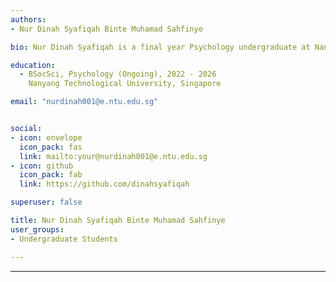 ```yaml
---
authors:
- Nur Dinah Syafiqah Binte Muhamad Sahfinye

bio: Nur Dinah Syafiqah is a final year Psychology undergraduate at Nanyang Technological University with interests spanning social, applied, and clinical psychology. Her current research project examines public moral reactions to scam victims across age groups and scam types.

education:
  - BSocSci, Psychology (Ongoing), 2022 - 2026
    Nanyang Technological University, Singapore

email: "nurdinah001@e.ntu.edu.sg"


social:
- icon: envelope
  icon_pack: fas
  link: mailto:your@nurdinah001@e.ntu.edu.sg
- icon: github
  icon_pack: fab
  link: https://github.com/dinahsyafiqah

superuser: false

title: Nur Dinah Syafiqah Binte Muhamad Sahfinye
user_groups:
- Undergraduate Students

---
```


--- 

